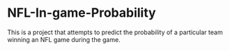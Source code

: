 # NFL-In-game-Probability

This is a project that attempts to predict the probability of a particular team winning an NFL game
during the game.
